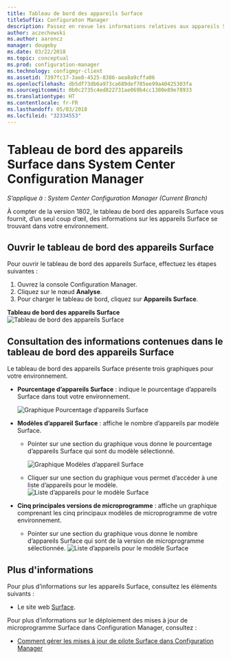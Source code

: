```yaml
---
title: Tableau de bord des appareils Surface
titleSuffix: Configuraton Manager
description: Passez en revue les informations relatives aux appareils Surface à l’aide du tableau de bord.
author: aczechowski
ms.author: aaroncz
manager: dougeby
ms.date: 03/22/2018
ms.topic: conceptual
ms.prod: configuration-manager
ms.technology: configmgr-client
ms.assetid: 7397fc17-3ae8-4525-8386-aea8a9cffa06
ms.openlocfilehash: db5df73db6a973ca689def785ee99a40425303fa
ms.sourcegitcommit: 0b0c2735c4ed822731ae069b4cc1380e89e78933
ms.translationtype: HT
ms.contentlocale: fr-FR
ms.lasthandoff: 05/03/2018
ms.locfileid: "32334553"
---
```

# <a name="surface-device-dashboard-in-system-center-configuration-manager"></a>Tableau de bord des appareils Surface dans System Center Configuration Manager

*S’applique à : System Center Configuration Manager (Current Branch)*

À compter de la version 1802, le tableau de bord des appareils Surface vous fournit, d’un seul coup d’œil, des informations sur les appareils Surface se trouvant dans votre environnement. <!--1355788-->

## <a name="open-the-surface-device-dashboard"></a>Ouvrir le tableau de bord des appareils Surface

Pour ouvrir le tableau de bord des appareils Surface, effectuez les étapes suivantes : 

1. Ouvrez la console Configuration Manager. 
2. Cliquez sur le nœud **Analyse**. 
3. Pour charger le tableau de bord, cliquez sur **Appareils Surface**.

**Tableau de bord des appareils Surface**
![Tableau de bord des appareils Surface](media\Surface-device-dashboard.PNG)



## <a name="reviewing-information-in-the-surface-device-dashboard"></a>Consultation des informations contenues dans le tableau de bord des appareils Surface

Le tableau de bord des appareils Surface présente trois graphiques pour votre environnement. 

- **Pourcentage d’appareils Surface** : indique le pourcentage d’appareils Surface dans tout votre environnement.

    ![Graphique Pourcentage d’appareils Surface](media\Percent-Surface-Devices.PNG)
- **Modèles d’appareil Surface** : affiche le nombre d’appareils par modèle Surface. 
    - Pointer sur une section du graphique vous donne le pourcentage d’appareils Surface qui sont du modèle sélectionné. 

         ![Graphique Modèles d’appareil Surface](media\Surface-Models-Hover.PNG)
    - Cliquer sur une section du graphique vous permet d’accéder à une liste d’appareils pour le modèle. 
        ![Liste d’appareils pour le modèle Surface](media\Surface-Model-Device-List.PNG)

- **Cinq principales versions de microprogramme** : affiche un graphique comprenant les cinq principaux modèles de microprogramme de votre environnement. 
    - Pointer sur une section du graphique vous donne le nombre d’appareils Surface qui sont de la version de microprogramme sélectionnée. 
       ![Liste d’appareils pour le modèle Surface](media\Surface-Firmware-Hover.PNG)


## <a name="more-information"></a>Plus d'informations

Pour plus d’informations sur les appareils Surface, consultez les éléments suivants :
 - Le site web [Surface]( https://go.microsoft.com/fwlink/?linkid=861998).
    
Pour plus d’informations sur le déploiement des mises à jour de microprogramme Surface dans Configuration Manager, consultez :
 - [Comment gérer les mises à jour de pilote Surface dans Configuration Manager]( https://support.microsoft.com/help/4098906)




